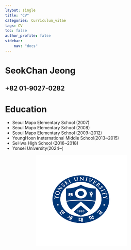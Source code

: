 ```yaml
---
layout: single
title: "CV"
categories: Curriculum_vitae
tags: CV
toc: false
author_profile: false
sidebar:
    nav: "docs"
---
```


# SeokChan Jeong

+82 01-9027-0282
---

# Education

- Seoul Mapo Elementary School (2007)
- Seoul Mapo Elementary School (2008)
- Seoul Mapo Elementary School (2009~2012)
- YoungHoon Ineternational Middle School(2013~2015)
- SeHwa High School (2016~2018)
- Yonsei University(2024~)

<center><img src="/images/기본형_심볼-01.jpg" width="300" height="300"></center>
